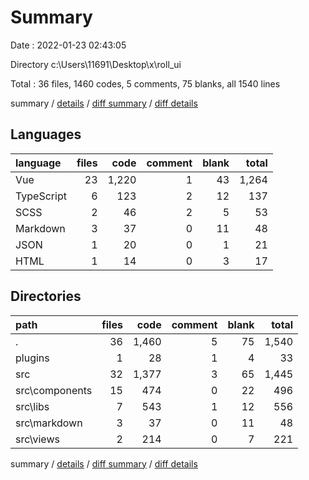 # Summary

Date : 2022-01-23 02:43:05

Directory c:\Users\11691\Desktop\x\roll_ui

Total : 36 files,  1460 codes, 5 comments, 75 blanks, all 1540 lines

summary / [details](details.md) / [diff summary](diff.md) / [diff details](diff-details.md)

## Languages
| language | files | code | comment | blank | total |
| :--- | ---: | ---: | ---: | ---: | ---: |
| Vue | 23 | 1,220 | 1 | 43 | 1,264 |
| TypeScript | 6 | 123 | 2 | 12 | 137 |
| SCSS | 2 | 46 | 2 | 5 | 53 |
| Markdown | 3 | 37 | 0 | 11 | 48 |
| JSON | 1 | 20 | 0 | 1 | 21 |
| HTML | 1 | 14 | 0 | 3 | 17 |

## Directories
| path | files | code | comment | blank | total |
| :--- | ---: | ---: | ---: | ---: | ---: |
| . | 36 | 1,460 | 5 | 75 | 1,540 |
| plugins | 1 | 28 | 1 | 4 | 33 |
| src | 32 | 1,377 | 3 | 65 | 1,445 |
| src\components | 15 | 474 | 0 | 22 | 496 |
| src\libs | 7 | 543 | 1 | 12 | 556 |
| src\markdown | 3 | 37 | 0 | 11 | 48 |
| src\views | 2 | 214 | 0 | 7 | 221 |

summary / [details](details.md) / [diff summary](diff.md) / [diff details](diff-details.md)